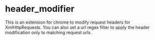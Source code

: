 # header_modifier

This is an extension for chrome to modify request headers for XmlHttpRequests.
You can also set a url regex filter to apply the header modification only to matching request urls. 
